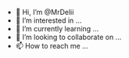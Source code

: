 - 👋 Hi, I’m @MrDelii
- 👀 I’m interested in ...
- 🌱 I’m currently learning ...
- 💞️ I’m looking to collaborate on ...
- 📫 How to reach me ...

<!---
MrDelii/MrDelii is a ✨ special ✨ repository because its `README.md` (this file) appears on your GitHub profile.
You can click the Preview link to take a look at your changes.
--->
